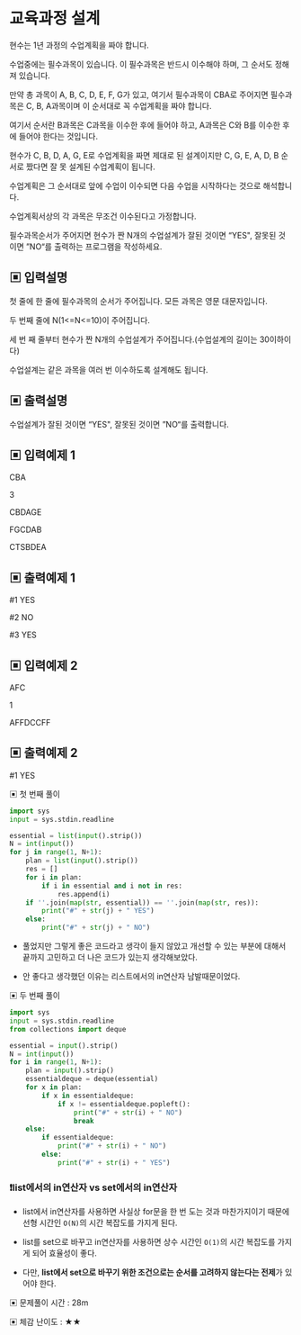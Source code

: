 # 교육과정 설계

현수는 1년 과정의 수업계획을 짜야 합니다.

수업중에는 필수과목이 있습니다. 이 필수과목은 반드시 이수해야 하며, 그 순서도 정해져 있습니다.

만약 총 과목이 A, B, C, D, E, F, G가 있고, 여기서 필수과목이 CBA로 주어지면 필수과목은 C, B, A과목이며 이 순서대로 꼭 수업계획을 짜야 합니다.

여기서 순서란 B과목은 C과목을 이수한 후에 들어야 하고, A과목은 C와 B를 이수한 후에 들어야 한다는 것입니다.

현수가 C, B, D, A, G, E로 수업계획을 짜면 제대로 된 설계이지만 C, G, E, A, D, B 순서로 짰다면 잘 못 설계된 수업계획이 됩니다.

수업계획은 그 순서대로 앞에 수업이 이수되면 다음 수업을 시작하다는 것으로 해석합니다.

수업계획서상의 각 과목은 무조건 이수된다고 가정합니다.

필수과목순서가 주어지면 현수가 짠 N개의 수업설계가 잘된 것이면 “YES", 잘못된 것이면 ”NO“를 출력하는 프로그램을 작성하세요.

## ▣ 입력설명

첫 줄에 한 줄에 필수과목의 순서가 주어집니다. 모든 과목은 영문 대문자입니다.

두 번째 줄에 N(1<=N<=10)이 주어집니다.

세 번 째 줄부터 현수가 짠 N개의 수업설계가 주어집니다.(수업설계의 길이는 30이하이다)

수업설계는 같은 과목을 여러 번 이수하도록 설계해도 됩니다.

## ▣ 출력설명

수업설계가 잘된 것이면 “YES", 잘못된 것이면 ”NO“를 출력합니다.

## ▣ 입력예제 1

CBA

3

CBDAGE

FGCDAB

CTSBDEA

## ▣ 출력예제 1

#1 YES

#2 NO

#3 YES

## ▣ 입력예제 2

AFC

1

AFFDCCFF

## ▣ 출력예제 2

#1 YES

▣ 첫 번째 풀이

```python
import sys
input = sys.stdin.readline

essential = list(input().strip())
N = int(input())
for j in range(1, N+1):
    plan = list(input().strip())
    res = []
    for i in plan:
        if i in essential and i not in res:
            res.append(i)
    if ''.join(map(str, essential)) == ''.join(map(str, res)):
        print("#" + str(j) + " YES")
    else:
        print("#" + str(j) + " NO")
```

- 풀었지만 그렇게 좋은 코드라고 생각이 들지 않았고 개선할 수 있는 부분에 대해서 끝까지 고민하고 더 나은 코드가 있는지 생각해보았다.

- 안 좋다고 생각했던 이유는 리스트에서의 in연산자 남발때문이었다.

▣ 두 번째 풀이

```python
import sys
input = sys.stdin.readline
from collections import deque

essential = input().strip()
N = int(input())
for i in range(1, N+1):
    plan = input().strip()
    essentialdeque = deque(essential)
    for x in plan:
        if x in essentialdeque:
            if x != essentialdeque.popleft():
                print("#" + str(i) + " NO")
                break
    else:
        if essentialdeque:
            print("#" + str(i) + " NO")
        else:
            print("#" + str(i) + " YES")
```

### ❗list에서의 in연산자 vs set에서의 in연산자

- list에서 in연산자를 사용하면 사실상 for문을 한 번 도는 것과 마찬가지이기 때문에 선형 시간인 `O(N)`의 시간 복잡도를 가지게 된다.

- list를 set으로 바꾸고 in연산자를 사용하면 상수 시간인 `O(1)`의 시간 복잡도를 가지게 되어 효율성이 좋다.

- 다만, **list에서 set으로 바꾸기 위한 조건으로는 순서를 고려하지 않는다는 전제**가 있어야 한다.

▣ 문제풀이 시간 : 28m

▣ 체감 난이도 : ★★

